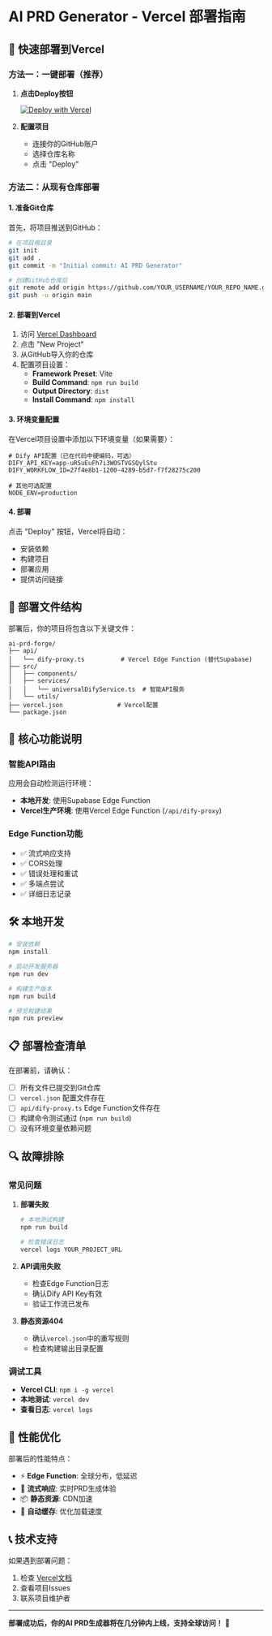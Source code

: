 # AI PRD Generator - Vercel 部署指南

## 🚀 快速部署到Vercel

### 方法一：一键部署（推荐）

1. **点击Deploy按钮**
   
   [![Deploy with Vercel](https://vercel.com/button)](https://vercel.com/new/clone?repository-url=https://github.com/YOUR_USERNAME/ai-prd-forge)

2. **配置项目**
   - 连接你的GitHub账户
   - 选择仓库名称
   - 点击 "Deploy"

### 方法二：从现有仓库部署

#### 1. 准备Git仓库

首先，将项目推送到GitHub：

```bash
# 在项目根目录
git init
git add .
git commit -m "Initial commit: AI PRD Generator"

# 创建GitHub仓库后
git remote add origin https://github.com/YOUR_USERNAME/YOUR_REPO_NAME.git
git push -u origin main
```

#### 2. 部署到Vercel

1. 访问 [Vercel Dashboard](https://vercel.com/dashboard)
2. 点击 "New Project"
3. 从GitHub导入你的仓库
4. 配置项目设置：
   - **Framework Preset**: Vite
   - **Build Command**: `npm run build`
   - **Output Directory**: `dist`
   - **Install Command**: `npm install`

#### 3. 环境变量配置

在Vercel项目设置中添加以下环境变量（如果需要）：

```env
# Dify API配置（已在代码中硬编码，可选）
DIFY_API_KEY=app-uRSuEuFh7i3WOSTVGSQylStu
DIFY_WORKFLOW_ID=27f4e8b1-1200-4289-b5d7-f7f28275c200

# 其他可选配置
NODE_ENV=production
```

#### 4. 部署

点击 "Deploy" 按钮，Vercel将自动：
- 安装依赖
- 构建项目
- 部署应用
- 提供访问链接

## 📁 部署文件结构

部署后，你的项目将包含以下关键文件：

```
ai-prd-forge/
├── api/
│   └── dify-proxy.ts          # Vercel Edge Function (替代Supabase)
├── src/
│   ├── components/
│   ├── services/
│   │   └── universalDifyService.ts  # 智能API服务
│   └── utils/
├── vercel.json               # Vercel配置
└── package.json
```

## 🔧 核心功能说明

### 智能API路由

应用会自动检测运行环境：
- **本地开发**: 使用Supabase Edge Function
- **Vercel生产环境**: 使用Vercel Edge Function (`/api/dify-proxy`)

### Edge Function功能

- ✅ 流式响应支持
- ✅ CORS处理
- ✅ 错误处理和重试
- ✅ 多端点尝试
- ✅ 详细日志记录

## 🛠️ 本地开发

```bash
# 安装依赖
npm install

# 启动开发服务器
npm run dev

# 构建生产版本
npm run build

# 预览构建结果
npm run preview
```

## 📋 部署检查清单

在部署前，请确认：

- [ ] 所有文件已提交到Git仓库
- [ ] `vercel.json` 配置文件存在
- [ ] `api/dify-proxy.ts` Edge Function文件存在
- [ ] 构建命令测试通过 (`npm run build`)
- [ ] 没有环境变量依赖问题

## 🔍 故障排除

### 常见问题

1. **部署失败**
   ```bash
   # 本地测试构建
   npm run build
   
   # 检查错误日志
   vercel logs YOUR_PROJECT_URL
   ```

2. **API调用失败**
   - 检查Edge Function日志
   - 确认Dify API Key有效
   - 验证工作流已发布

3. **静态资源404**
   - 确认`vercel.json`中的重写规则
   - 检查构建输出目录配置

### 调试工具

- **Vercel CLI**: `npm i -g vercel`
- **本地测试**: `vercel dev`
- **查看日志**: `vercel logs`

## 🚀 性能优化

部署后的性能特点：

- ⚡ **Edge Function**: 全球分布，低延迟
- 🔄 **流式响应**: 实时PRD生成体验
- 📦 **静态资源**: CDN加速
- 🎯 **自动缓存**: 优化加载速度

## 📞 技术支持

如果遇到部署问题：

1. 检查 [Vercel文档](https://vercel.com/docs)
2. 查看项目Issues
3. 联系项目维护者

---

**部署成功后，你的AI PRD生成器将在几分钟内上线，支持全球访问！** 🎉
